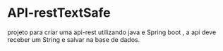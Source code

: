 # API-restTextSafe
projeto para criar uma api-rest utilizando java e Spring boot , a api deve receber um String e salvar na base de dados.

